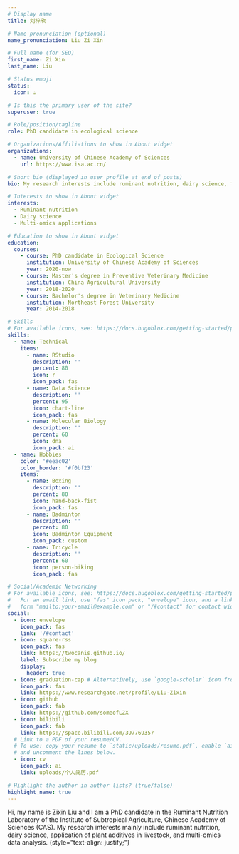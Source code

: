```yaml
---
# Display name
title: 刘梓欣

# Name pronunciation (optional)
name_pronunciation: Liu Zi Xin

# Full name (for SEO)
first_name: Zi Xin
last_name: Liu

# Status emoji
status:
  icon: ☕️

# Is this the primary user of the site?
superuser: true

# Role/position/tagline
role: PhD candidate in ecological science

# Organizations/Affiliations to show in About widget
organizations:
  - name: University of Chinese Academy of Sciences
    url: https://www.isa.ac.cn/

# Short bio (displayed in user profile at end of posts)
bio: My research interests include ruminant nutrition, dairy science, feed additives, and multi-omics applications.

# Interests to show in About widget
interests:
  - Ruminant nutrition
  - Dairy science
  - Multi-omics applications

# Education to show in About widget
education:
  courses:
    - course: PhD candidate in Ecological Science
      institution: University of Chinese Academy of Sciences
      year: 2020-now
    - course: Master's degree in Preventive Veterinary Medicine
      institution: China Agricultural University
      year: 2018-2020
    - course: Bachelor's degree in Veterinary Medicine
      institution: Northeast Forest University
      year: 2014-2018

# Skills
# For available icons, see: https://docs.hugoblox.com/getting-started/page-builder/#icons
skills:
  - name: Technical
    items:
      - name: RStudio
        description: ''
        percent: 80
        icon: r
        icon_pack: fas
      - name: Data Science
        description: ''
        percent: 95
        icon: chart-line
        icon_pack: fas
      - name: Molecular Biology
        description: ''
        percent: 60
        icon: dna
        icon_pack: ai
  - name: Hobbies
    color: '#eeac02'
    color_border: '#f0bf23'
    items:
      - name: Boxing
        description: ''
        percent: 80
        icon: hand-back-fist
        icon_pack: fas
      - name: Badminton
        description: ''
        percent: 80
        icon: Badminton Equipment
        icon_pack: custom
      - name: Tricycle
        description: ''
        percent: 60
        icon: person-biking
        icon_pack: fas

# Social/Academic Networking
# For available icons, see: https://docs.hugoblox.com/getting-started/page-builder/#icons
#   For an email link, use "fas" icon pack, "envelope" icon, and a link in the
#   form "mailto:your-email@example.com" or "/#contact" for contact widget.
social:
  - icon: envelope
    icon_pack: fas
    link: '/#contact'
  - icon: square-rss
    icon_pack: fas
    link: https://twocanis.github.io/
    label: Subscribe my blog
    display:
      header: true
  - icon: graduation-cap # Alternatively, use `google-scholar` icon from `ai` icon pack
    icon_pack: fas
    link: https://www.researchgate.net/profile/Liu-Zixin
  - icon: github
    icon_pack: fab
    link: https://github.com/someofLZX
  - icon: bilibili
    icon_pack: fab
    link: https://space.bilibili.com/397769357
  # Link to a PDF of your resume/CV.
  # To use: copy your resume to `static/uploads/resume.pdf`, enable `ai` icons in `params.yaml`,
  # and uncomment the lines below.
  - icon: cv
    icon_pack: ai
    link: uploads/个人简历.pdf

# Highlight the author in author lists? (true/false)
highlight_name: true
---
```


Hi, my name is Zixin Liu and I am a PhD candidate in the Ruminant Nutrition Laboratory of the Institute of Subtropical Agriculture, Chinese Academy of Sciences (CAS). My research interests mainly include ruminant nutrition, dairy science, application of plant additives in livestock, and multi-omics data analysis.
{style="text-align: justify;"}
